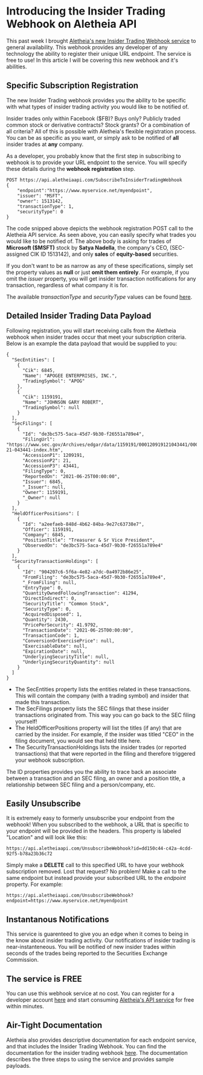 # Introducing the Insider Trading Webhook on Aletheia API

This past week I brought [Aletheia's new Insider Trading Webhook service](https://aletheiaapi.com/docs/#insider-trading-webhook) to general availability. This webhook provides any developer of any technology the ability to register their unique URL endpoint. The service is free to use! In this article I will be covering this new webhook and it's abilities.

## Specific Subscription Registration
The new Insider Trading webhook provides you the ability to be specific with what types of insider trading activity you would like to be notified of. 

Insider trades only within Facebook ($FB)? Buys only? Publicly traded common stock or derivative contracts? Stock grants? Or a combination of all criteria? All of this is possible with Aletheia's flexible registration process. You can be as specific as you want, or simply ask to be notified of **all** insider trades at **any** company.

As a developer, you probably know that the first step in subscribing to webhook is to provide your URL endpoint to the service.  You will specify these details during the **webhook registration** step.

```
POST https://api.aletheiaapi.com/SubscribeToInsiderTradingWebhook
{
    "endpoint":"https://www.myservice.net/myendpoint",
    "issuer": "MSFT",
    "owner": 1513142,
    "transactionType": 1,
    "securityType": 0
}
```
The code snipped above depicts the webhook registration POST call to the Aletheia API service. As seen above, you can easily specify what trades you would like to be notified of. The above body is asking for trades of **Microsoft ($MSFT)** stock by **Satya Nadella**, the company's CEO, (SEC-assigned CIK ID 1513142), and only **sales** of **equity-based** securities.

If you don't want to be as narrow as any of these specifications, simply set the property values as **null** or just **omit them entirely**. For example, if you omit the *issuer* property, you will get insider transaction notifications for any transaction, regardless of what company it is for.

The available *transactionType* and *securityType* values can be found [here](https://aletheiaapi.com/docs/#latest-transactions).

## Detailed Insider Trading Data Payload
Following registration, you will start receiving calls from the Aletheia webhook when insider trades occur that meet your subscription criteria. Below is an example the data payload that would be supplied to you:
```
{
  "SecEntities": [
    {
      "Cik": 6845,
      "Name": "APOGEE ENTERPRISES, INC.",
      "TradingSymbol": "APOG"
    },
    {
      "Cik": 1159191,
      "Name": "JOHNSON GARY ROBERT",
      "TradingSymbol": null
    }
  ],
  "SecFilings": [
    {
      "Id": "de3bc575-5aca-45d7-9b30-f26551a789e4",
      "FilingUrl": "https://www.sec.gov/Archives/edgar/data/1159191/000120919121043441/0001209191-21-043441-index.htm",
      "AccessionP1": 1209191,
      "AccessionP2": 21,
      "AccessionP3": 43441,
      "FilingType": 0,
      "ReportedOn": "2021-06-25T00:00:00",
      "Issuer": 6845,
      "_Issuer": null,
      "Owner": 1159191,
      "_Owner": null
    }
  ],
  "HeldOfficerPositions": [
    {
      "Id": "a2eefaeb-848d-4b62-84ba-9e27c63738e7",
      "Officer": 1159191,
      "Company": 6845,
      "PositionTitle": "Treasurer & Sr Vice President",
      "ObservedOn": "de3bc575-5aca-45d7-9b30-f26551a789e4"
    }
  ],
  "SecurityTransactionHoldings": [
    {
      "Id": "904207c6-5f6a-4e82-a7dc-0a4972b86e25",
      "FromFiling": "de3bc575-5aca-45d7-9b30-f26551a789e4",
      "_FromFiling": null,
      "EntryType": 0,
      "QuantityOwnedFollowingTransaction": 41294,
      "DirectIndirect": 0,
      "SecurityTitle": "Common Stock",
      "SecurityType": 0,
      "AcquiredDisposed": 1,
      "Quantity": 2430,
      "PricePerSecurity": 41.9792,
      "TransactionDate": "2021-06-25T00:00:00",
      "TransactionCode": 1,
      "ConversionOrExercisePrice": null,
      "ExercisableDate": null,
      "ExpirationDate": null,
      "UnderlyingSecurityTitle": null,
      "UnderlyingSecurityQuantity": null
    }
  ]
}
```
- The SecEntities property lists the entities related in these transactions. This will contain the company (with a trading symbol) and insider that made this transaction.
- The SecFilings property lists the SEC filings that these insider transactions originated from. This way you can go back to the SEC filing yourself!
- The HeldOfficerPositions property will list the titles (if any) that are carried by the insider. For example, if the insider was titled "CEO" in the filing document, you would see that held title here.
- The SecurityTransactionHoldings lists the insider trades (or reported transactions) that that were reported in the filing and therefore triggered your webhook subscription.

The ID properties provides you the ability to trace back an associate between a transaction and an SEC filing, an owner and a position title, a relationship between SEC filing and a person/company, etc.

## Easily Unsubscribe
It is extremely easy to formerly unsubscribe your endpoint from the webhook! When you subscribed to the webhook, a URL that is specific to your endpoint will be provided in the headers. This property is labeled "Location" and will look like this:
```
https://api.aletheiaapi.com/UnsubscribeWebhook?id=dd150c44-c42a-4cdd-92f5-b78a23b36c72
```
Simply make a **DELETE** call to this specified URL to have your webhook subscription removed.
Lost that request? No problem! Make a call to the same endpoint but instead provide your subscribed URL to the *endpoint* property. For example:
```
https://api.aletheiaapi.com/UnsubscribeWebhook?endpoint=https://www.myservice.net/myendpoint
```

## Instantanous Notifications
This service is guarenteed to give you an edge when it comes to being in the know about insider trading activity. Our notifications of insider trading is near-instanteneous. You will be notified of new insider trades within seconds of the trades being reported to the Securities Exchange Commission.

## The service is **FREE**
You can use this webhook service at no cost. You can register for a developer account [here](https://aletheiaapi.com/login/) and start consuming [Aletheia's API service](https://aletheiaapi.com/docs/) for free within minutes.

## Air-Tight Documentation
Aletheia also provides descriptive documentation for each endpoint service, and that includes the Insider Trading Webhook. You can find the documentation for the insider trading webhook [here](https://aletheiaapi.com/docs/#insider-trading-webhook). The documentation describes the three steps to using the service and provides sample payloads.